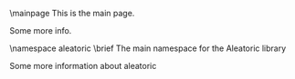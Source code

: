 \mainpage This is the main page.

Some more info.

\namespace aleatoric
\brief The main namespace for the Aleatoric library

Some more information about aleatoric
